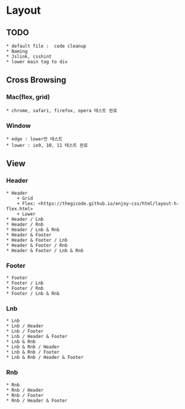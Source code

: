 # Layout

## TODO

    * default file :  code cleanup
    * Naming
    * Jslink, csshint
    * lower main tag to div

## Cross Browsing

### Mac(flex, grid)

    * chrome, safari, firefox, opera 테스트 완료

### Window

    * edge : lower만 테스트
    * lower : ie9, 10, 11 테스트 완료

## View

### Header
	* Header 
		+ Grid
		+ Flex: <https://thegicode.github.io/enjoy-css/html/layout-h-flex.html>
		+ Lower
	* Header / Lnb
	* Header / Rnb
	* Header / Lnb & Rnb
	* Header & Footer
	* Header & Footer / Lnb
	* Header & Footer / Rnb
	* Header & Footer / Lnb & Rnb

### Footer
	* Footer
	* Footer / Lnb
	* Footer / Rnb
	* Footer / Lnb & Rnb

### Lnb
	* Lnb
	* Lnb / Header
	* Lnb / Footer
	* Lnb / Header & Footer
	* Lnb & Rnb
	* Lnb & Rnb / Header
	* Lnb & Rnb / Footer
	* Lnb & Rnb / Header & Footer

### Rnb
	* Rnb
	* Rnb / Header
	* Rnb / Footer
	* Rnb / Header & Footer




